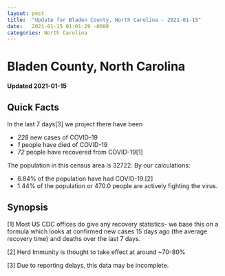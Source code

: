 ```yaml
---
layout: post
title:  "Update for Bladen County, North Carolina - 2021-01-15"
date:   2021-01-15 01:01:29 -0600
categories: North Carolina
---
```


# Bladen County, North Carolina
#### Updated 2021-01-15

## Quick Facts

In the last 7 days[3] we project there have been
- *228* new cases of COVID-19
- *1* people have died of COVID-19
- *72* people have recovered from COVID-19[1]

The population in this census area is 32722. By our calculations:
- 6.84% of the population have had COVID-19.[2]
- 1.44% of the population or 470.0 people are actively fighting the virus.

## Synopsis




[1] Most US CDC offices do give any recovery statistics- we base this on a formula which looks at confirmed new cases
15 days ago (the average recovery time) and deaths over the last 7 days.

[2] Herd Immunity is thought to take effect at around ~70-80%

[3] Due to reporting delays, this data may be incomplete.
 
    